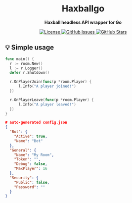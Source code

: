 <h1 align="center">Haxballgo</h1>
<p align="center"><strong>Haxball headless API wrapper for Go</strong></p>

<p align="center">
  <a href="https://opensource.org/licenses/gpl-3.0.html">
    <img alt="License" src="https://img.shields.io/github/license/eminarican/haxballgo?color=success&style=for-the-badge">
  </a>

  <a href="https://github.com/eminarican/haxballgo/issues">
    <img alt="GitHub Issues" src="https://img.shields.io/github/issues/eminarican/haxballgo?style=for-the-badge">
  </a>

  <a href="https://github.com/eminarican/haxballgo/stargazers">
    <img alt="GitHub Stars" src="https://img.shields.io/github/stars/eminarican/haxballgo?style=for-the-badge">
  </a>
</p>

## 💡 Simple usage

```go
func main() {
  r := room.New()
  l := r.Logger()
  defer r.Shutdown()

  r.OnPlayerJoin(func(p *room.Player) {
	  l.Info("A player joined!")
  })

  r.OnPlayerLeave(func(p *room.Player) {
	  l.Info("A player leaved!")
  })
}
```

```json
# auto-generated config.json
{
  "Bot": {
    "Active": true,
    "Name": "Bot"
  },
  "General": {
    "Name": "My Room",
    "Token": "",
    "Debug": false,
    "MaxPlayer": 16
  },
  "Security": {
    "Public": false,
    "Password": ""
  }
}
```

